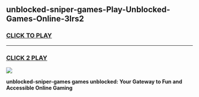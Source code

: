 
## unblocked-sniper-games-Play-Unblocked-Games-Online-3lrs2
<h3>
<a href="https://premium76.site?title=unblocked-sniper-games&ref=25A">CLICK TO PLAY</a></h3>
<hr>

<h3>
<a href="https://premium76.site?title=unblocked-sniper-games&ref=25A">CLICK 2 PLAY</a>
  
</h3>

<a href="https://premium76.site?title=unblocked-sniper-games&ref=25A"><img src="https://clearcache.store/games.png"></a>


**unblocked-sniper-games games unblocked: Your Gateway to Fun and Accessible Online Gaming**
